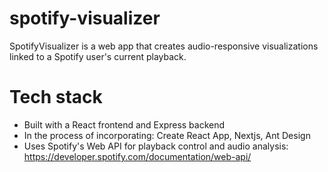 # spotify-visualizer
SpotifyVisualizer is a web app that creates audio-responsive visualizations linked to a Spotify user's current playback.
# Tech stack
- Built with a React frontend and Express backend
- In the process of incorporating: Create React App, Nextjs, Ant Design
- Uses Spotify's Web API for playback control and audio analysis: https://developer.spotify.com/documentation/web-api/
